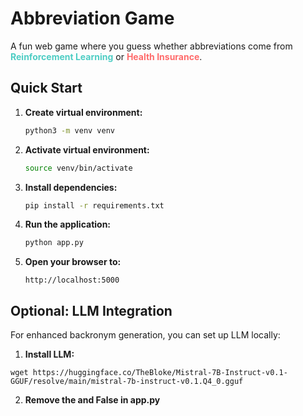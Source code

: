 # Abbreviation Game

A fun web game where you guess whether abbreviations come from <span style="color: #4ecdc4">**Reinforcement Learning**</span> or <span style="color: #ff6b6b">**Health Insurance**</span>. 

## Quick Start

1. **Create virtual environment:**
   ```bash
   python3 -m venv venv
   ```

2. **Activate virtual environment:**
   ```bash
   source venv/bin/activate
   ```

3. **Install dependencies:**
   ```bash
   pip install -r requirements.txt
   ```

4. **Run the application:**
   ```bash
   python app.py
   ```

5. **Open your browser to:**
   ```
   http://localhost:5000
   ```

## Optional: LLM Integration

For enhanced backronym generation, you can set up LLM locally:

1. **Install LLM:**
```
wget https://huggingface.co/TheBloke/Mistral-7B-Instruct-v0.1-GGUF/resolve/main/mistral-7b-instruct-v0.1.Q4_0.gguf
```

2. **Remove the and False in app.py**
